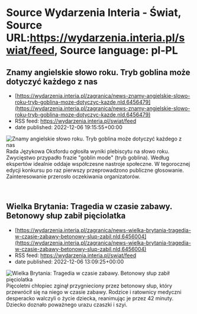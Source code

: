 # Source Wydarzenia Interia - Świat, Source URL:https://wydarzenia.interia.pl/swiat/feed, Source language: pl-PL

## Znamy angielskie słowo roku. Tryb goblina może dotyczyć każdego z nas
 - [https://wydarzenia.interia.pl/zagranica/news-znamy-angielskie-slowo-roku-tryb-goblina-moze-dotyczyc-kazde,nId,6456479](https://wydarzenia.interia.pl/zagranica/news-znamy-angielskie-slowo-roku-tryb-goblina-moze-dotyczyc-kazde,nId,6456479)
 - RSS feed: https://wydarzenia.interia.pl/swiat/feed
 - date published: 2022-12-06 19:15:55+00:00

<p><a href="https://wydarzenia.interia.pl/zagranica/news-znamy-angielskie-slowo-roku-tryb-goblina-moze-dotyczyc-kazde,nId,6456479"><img align="left" alt="Znamy angielskie słowo roku. Tryb goblina może dotyczyć każdego z nas" src="https://i.iplsc.com/znamy-angielskie-slowo-roku-tryb-goblina-moze-dotyczyc-kazde/000GG8FAL4P82LS8-C321.jpg" /></a>Rada Językowa Oksfordu ogłosiła wyniki plebiscytu na słowo roku. Zwycięstwo przypadło frazie &quot;goblin mode&quot; (tryb goblina). Według ekspertów idealnie oddaje współczesne nastroje społeczne. W tegorocznej edycji konkursu po raz pierwszy przeprowadzono publiczne głosowanie. Zainteresowanie przerosło oczekiwania organizatorów. </p><br clear="all" />

## Wielka Brytania: Tragedia w czasie zabawy. Betonowy słup zabił pięciolatka
 - [https://wydarzenia.interia.pl/zagranica/news-wielka-brytania-tragedia-w-czasie-zabawy-betonowy-slup-zabil,nId,6456004](https://wydarzenia.interia.pl/zagranica/news-wielka-brytania-tragedia-w-czasie-zabawy-betonowy-slup-zabil,nId,6456004)
 - RSS feed: https://wydarzenia.interia.pl/swiat/feed
 - date published: 2022-12-06 13:09:25+00:00

<p><a href="https://wydarzenia.interia.pl/zagranica/news-wielka-brytania-tragedia-w-czasie-zabawy-betonowy-slup-zabil,nId,6456004"><img align="left" alt="Wielka Brytania: Tragedia w czasie zabawy. Betonowy słup zabił pięciolatka" src="https://i.iplsc.com/wielka-brytania-tragedia-w-czasie-zabawy-betonowy-slup-zabil/000GG5OC0BNAHKGM-C321.jpg" /></a>Pięcoletni chłopiec zginął przygnieciony przez betonowy słup, który przewrócił się na niego w czasie zabawy. Rodzice i ratownicy medyczni desperacko walczyli o życie dziecka, reanimując je przez 42 minuty. Dziecko doznało poważnego urazu czaszki i szyi. 
</p><br clear="all" />
